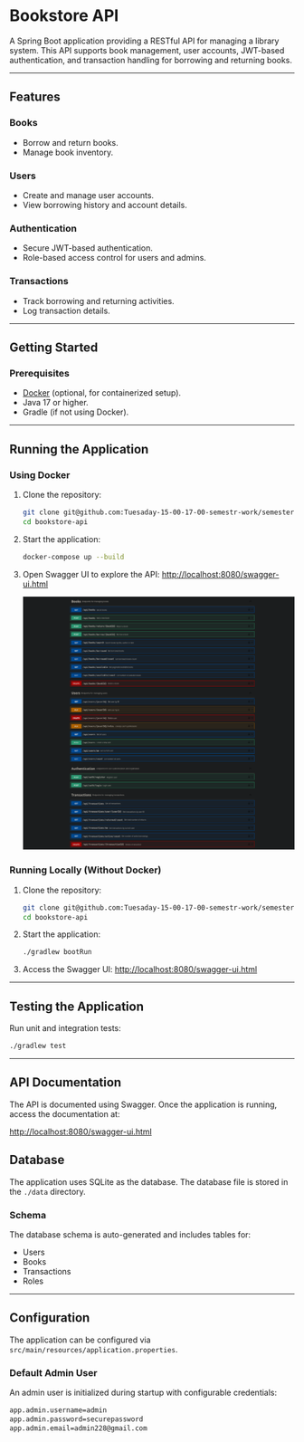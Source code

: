 # Bookstore API

A Spring Boot application providing a RESTful API for managing a library system. This API supports book management, user accounts, JWT-based authentication, and transaction handling for borrowing and returning books.

---

## Features

### Books
- Borrow and return books.
- Manage book inventory.

### Users
- Create and manage user accounts.
- View borrowing history and account details.

### Authentication
- Secure JWT-based authentication.
- Role-based access control for users and admins.

### Transactions
- Track borrowing and returning activities.
- Log transaction details.

---

## Getting Started

### Prerequisites
- [Docker](https://www.docker.com/get-started) (optional, for containerized setup).
- Java 17 or higher.
- Gradle (if not using Docker).

---

## Running the Application

### Using Docker

1. Clone the repository:
   ```bash
   git clone git@github.com:Tuesaday-15-00-17-00-semestr-work/semester-work-assignment-tuesday-15-00-17-50-konotop-solo.git
   cd bookstore-api
   ```

2. Start the application:
   ```bash
   docker-compose up --build
   ```

3. Open Swagger UI to explore the API:
   [http://localhost:8080/swagger-ui.html](http://localhost:8080/swagger-ui.html)

   ![Swagger UI](images/swagger.png)

### Running Locally (Without Docker)

1. Clone the repository:
   ```bash
   git clone git@github.com:Tuesaday-15-00-17-00-semestr-work/semester-work-assignment-tuesday-15-00-17-50-konotop-solo.git
   cd bookstore-api
   ```

2. Start the application:
   ```bash
   ./gradlew bootRun
   ```

3. Access the Swagger UI:
   [http://localhost:8080/swagger-ui.html](http://localhost:8080/swagger-ui.html)

---

## Testing the Application

Run unit and integration tests:
```bash
./gradlew test
```

---

## API Documentation

The API is documented using Swagger. Once the application is running, access the documentation at:

[http://localhost:8080/swagger-ui.html](http://localhost:8080/swagger-ui.html)

## Database

The application uses SQLite as the database. The database file is stored in the `./data` directory.

### Schema
The database schema is auto-generated and includes tables for:
- Users
- Books
- Transactions
- Roles

---

## Configuration

The application can be configured via `src/main/resources/application.properties`.

### Default Admin User
An admin user is initialized during startup with configurable credentials:

```properties
app.admin.username=admin
app.admin.password=securepassword
app.admin.email=admin228@gmail.com
```
